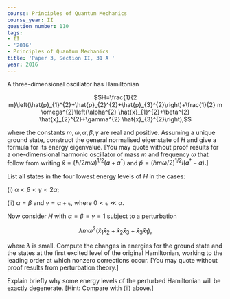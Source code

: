 ```yaml
---
course: Principles of Quantum Mechanics
course_year: II
question_number: 110
tags:
- II
- '2016'
- Principles of Quantum Mechanics
title: 'Paper 3, Section II, 31 A '
year: 2016
---
```




A three-dimensional oscillator has Hamiltonian

$$H=\frac{1}{2 m}\left(\hat{p}_{1}^{2}+\hat{p}_{2}^{2}+\hat{p}_{3}^{2}\right)+\frac{1}{2} m \omega^{2}\left(\alpha^{2} \hat{x}_{1}^{2}+\beta^{2} \hat{x}_{2}^{2}+\gamma^{2} \hat{x}_{3}^{2}\right),$$

where the constants $m, \omega, \alpha, \beta, \gamma$ are real and positive. Assuming a unique ground state, construct the general normalised eigenstate of $H$ and give a formula for its energy eigenvalue. [You may quote without proof results for a one-dimensional harmonic oscillator of mass $m$ and frequency $\omega$ that follow from writing $\hat{x}=(\hbar / 2 m \omega)^{1 / 2}\left(a+a^{\dagger}\right)$ and $\left.\hat{p}=(\hbar m \omega / 2)^{1 / 2} i\left(a^{\dagger}-a\right) .\right]$

List all states in the four lowest energy levels of $H$ in the cases:

(i) $\alpha<\beta<\gamma<2 \alpha$;

(ii) $\alpha=\beta$ and $\gamma=\alpha+\epsilon$, where $0<\epsilon \ll \alpha$.

Now consider $H$ with $\alpha=\beta=\gamma=1$ subject to a perturbation

$$\lambda m \omega^{2}\left(\hat{x}_{1} \hat{x}_{2}+\hat{x}_{2} \hat{x}_{3}+\hat{x}_{3} \hat{x}_{1}\right),$$

where $\lambda$ is small. Compute the changes in energies for the ground state and the states at the first excited level of the original Hamiltonian, working to the leading order at which nonzero corrections occur. [You may quote without proof results from perturbation theory.]

Explain briefly why some energy levels of the perturbed Hamiltonian will be exactly degenerate. [Hint: Compare with (ii) above.]